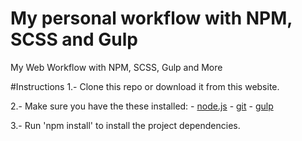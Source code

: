 # My personal workflow with NPM, SCSS and Gulp
My Web Workflow with NPM, SCSS, Gulp and More

#Instructions
1.- Clone this repo or download it from this website.

2.- Make sure you have the these installed: 
    - [node.js](http://nodejs.org/)
    - [git](http://git-scm.com/)
    - [gulp](http://gulpjs.com/)

3.- Run 'npm install' to install the project dependencies.